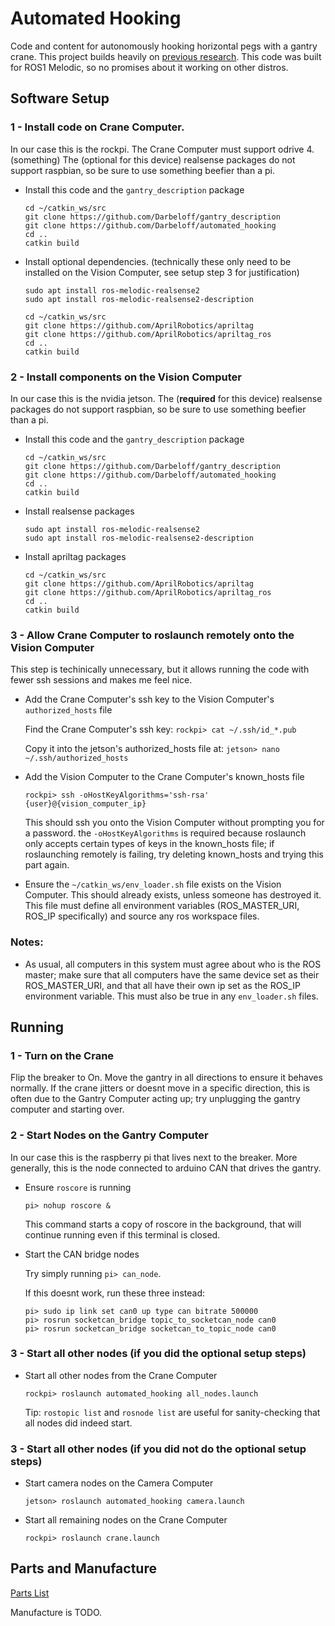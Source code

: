 # Automated Hooking
Code and content for autonomously hooking horizontal pegs with a gantry crane. This project builds heavily on [previous research](https://github.com/Cormac0/Horizontal_Insertion). This code was built for ROS1 Melodic, so no promises about it working on other distros.
## Software Setup
### 1 - Install code on Crane Computer.
In our case this is the rockpi.
The Crane Computer must support odrive 4.(something)
The (optional for this device) realsense packages do not support raspbian, so be sure to use something beefier than a pi.

- Install this code and the `gantry_description` package

    ```
    cd ~/catkin_ws/src
    git clone https://github.com/Darbeloff/gantry_description
    git clone https://github.com/Darbeloff/automated_hooking
    cd ..
    catkin build
    ```

- Install optional dependencies. (technically these only need to be installed on the Vision Computer, see setup step 3 for justification)

    ```
    sudo apt install ros-melodic-realsense2
    sudo apt install ros-melodic-realsense2-description
    ```

    ```
    cd ~/catkin_ws/src
    git clone https://github.com/AprilRobotics/apriltag
    git clone https://github.com/AprilRobotics/apriltag_ros
    cd ..
    catkin build
    ```

### 2 - Install components on the Vision Computer
In our case this is the nvidia jetson.
The (**required** for this device) realsense packages do not support raspbian, so be sure to use something beefier than a pi.

- Install this code and the `gantry_description` package

    ```
    cd ~/catkin_ws/src
    git clone https://github.com/Darbeloff/gantry_description
    git clone https://github.com/Darbeloff/automated_hooking
    cd ..
    catkin build
    ```

- Install realsense packages

    ```
    sudo apt install ros-melodic-realsense2
    sudo apt install ros-melodic-realsense2-description
    ```

- Install apriltag packages

    ```
    cd ~/catkin_ws/src
    git clone https://github.com/AprilRobotics/apriltag
    git clone https://github.com/AprilRobotics/apriltag_ros
    cd ..
    catkin build
    ```


### 3 - Allow Crane Computer to roslaunch remotely onto the Vision Computer
This step is techinically unnecessary, but it allows running the code with fewer ssh sessions and makes me feel nice.

- Add the Crane Computer's ssh key to the Vision Computer's `authorized_hosts` file

    Find the Crane Computer's ssh key: `rockpi> cat ~/.ssh/id_*.pub`
    
    Copy it into the jetson's authorized_hosts file at: `jetson> nano ~/.ssh/authorized_hosts`

- Add the Vision Computer to the Crane Computer's known_hosts file

    `rockpi> ssh -oHostKeyAlgorithms='ssh-rsa' {user}@{vision_computer_ip}`

    This should ssh you onto the Vision Computer without prompting you for a password. the `-oHostKeyAlgorithms` is required because roslaunch only accepts certain types of keys in the known_hosts file; if roslaunching remotely is failing, try deleting known_hosts and trying this part again.

- Ensure the `~/catkin_ws/env_loader.sh` file exists on the Vision Computer. This should already exists, unless someone has destroyed it. This file must define all environment variables (ROS_MASTER_URI, ROS_IP specifically) and source any ros workspace files.

### Notes:
- As usual, all computers in this system must agree about who is the ROS master; make sure that all computers have the same device set as their ROS_MASTER_URI, and that all have their own ip set as the ROS_IP environment variable. This must also be true in any `env_loader.sh` files.

## Running

### 1 - Turn on the Crane
Flip the breaker to On. Move the gantry in all directions to ensure it behaves normally. If the crane jitters or doesnt move in a specific direction, this is often due to the Gantry Computer acting up; try unplugging the gantry computer and starting over.
### 2 - Start Nodes on the Gantry Computer
In our case this is the raspberry pi that lives next to the breaker. More generally, this is the node connected to arduino CAN that drives the gantry.

- Ensure `roscore` is running

    `pi> nohup roscore &`

    This command starts a copy of roscore in the background, that will continue running even if this terminal is closed. 

- Start the CAN bridge nodes

    Try simply running `pi> can_node`.

    If this doesnt work, run these three instead:
    ```
    pi> sudo ip link set can0 up type can bitrate 500000
    pi> rosrun socketcan_bridge topic_to_socketcan_node can0
    pi> rosrun socketcan_bridge socketcan_to_topic_node can0
    ```

### 3 - Start all other nodes (if you did the optional setup steps)
- Start all other nodes from the Crane Computer

    `rockpi> roslaunch automated_hooking all_nodes.launch`

    Tip: `rostopic list` and `rosnode list` are useful for sanity-checking that all nodes did indeed start.
### 3 - Start all other nodes (if you did **not** do the optional setup steps)
- Start camera nodes on the Camera Computer

    `jetson> roslaunch automated_hooking camera.launch`

- Start all remaining nodes on the Crane Computer

    `rockpi> roslaunch crane.launch`



## Parts and Manufacture

[Parts List](Parts_List.md)

Manufacture is TODO.